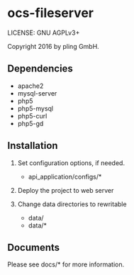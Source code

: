 # ocs-fileserver

LICENSE: GNU AGPLv3+

Copyright 2016 by pling GmbH.


## Dependencies

* apache2
* mysql-server
* php5
* php5-mysql
* php5-curl
* php5-gd


## Installation

1. Set configuration options, if needed.

    * api_application/configs/*

2. Deploy the project to web server

3. Change data directories to rewritable

    * data/
    * data/*


## Documents

Please see docs/* for more information.
